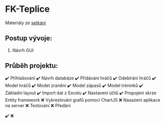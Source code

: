 # FK-Teplice

Materiály ze [setkání](https://github.com/Noxxic/FK-Teplice_WebApp/blob/master/Zdroje/zaznam%20ze%20setk%C3%A1n%C3%AD.pdf)

## Postup vývoje:

1.  Návrh GUI 

## Průběh projektu:

:heavy_check_mark: Přihlašování
:heavy_check_mark: Návrh databáze
:heavy_check_mark: Přidávání hráčů
:heavy_check_mark: Odebírání hráčů
:heavy_check_mark: Model hráčů
:heavy_check_mark: Model zranění
:heavy_check_mark: Model zápasů
:heavy_check_mark: Model tréninků
:heavy_check_mark: Základní layout
:heavy_check_mark: Import dat z Excelu
:heavy_check_mark: Nastavení účtů
:heavy_check_mark: Propojení skrze Entity framework
:x: Vykreslování grafů pomocí ChartJS
:x: Nasazení aplikace na server
:x: Testování
:x: Předání

:heavy_check_mark: :x: 
